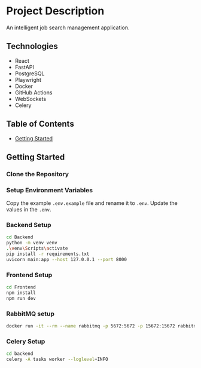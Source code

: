# Project Description
An intelligent job search management application.

## Technologies
- React
- FastAPI
- PostgreSQL
- Playwright
- Docker
- GitHub Actions
- WebSockets
- Celery


## Table of Contents

- [Getting Started](#getting-started)

## Getting Started

### Clone the Repository

### Setup Environment Variables
Copy the example `.env.example` file and rename it to `.env`.
Update the values in the `.env`.


### Backend Setup
```sh
cd Backend
python -m venv venv
.\venv\Scripts\activate
pip install -r requirements.txt
uvicorn main:app --host 127.0.0.1 --port 8000
```


### Frontend Setup
```sh
cd Frontend
npm install
npm run dev
```

### RabbitMQ setup
```sh
docker run -it --rm --name rabbitmq -p 5672:5672 -p 15672:15672 rabbitmq:3.13-management
```


### Celery Setup
```sh
cd backend
celery -A tasks worker --loglevel=INFO
```







